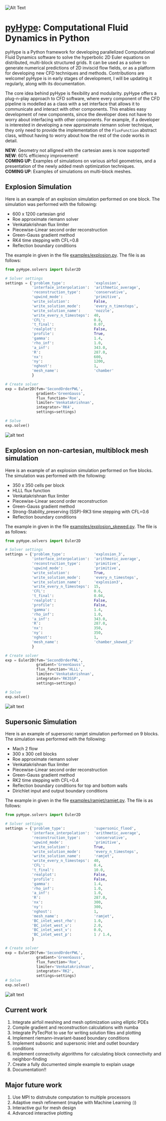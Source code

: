 ![Alt Text](/logo.png)

# [pyHype](https://github.com/momokhalil/pyHype): Computational Fluid Dynamics in Python

pyHype is a Python framework for developing parallelized Computational Fluid Dynamics software to solve the hyperbolic 2D Euler equations on distributed, multi-block structured grids. It can be used as a solver to generate numerical predictions of 2D inviscid flow fields, or as a platform for developing new CFD techniques and methods. Contributions are welcome! pyHype is in early stages of development, I will be updating it regularly, along with its documentation.

The core idea behind pyHype is flexibility and modularity. pyHype offers a plug-n-play approach to CFD software, where every component of the CFD pipeline is modelled as a class with a set interface that allows it to communicate and interact with other components. This enables easy development of new components, since the developer does not have to worry about interfacing with other components. For example, if a developer is interested in developing a new approximate riemann solver technique, they only need to provide the implementation of the `FluxFunction` abstract class, without having to worry about how the rest of the code works in detail.

**NEW**: Geometry not alligned with the cartesian axes is now supported!\
**NEW**: 60% efficiency improvement!\
**COMING UP**: Examples of simulations on various airfoil geometries, and a presentation of the newly added mesh optimization techniques.\
**COMING UP**: Examples of simulations on multi-block meshes.

## Explosion Simulation
Here is an example of an explosion simulation performed on one block. The simulation was performed with the following: 
- 600 x 1200 cartesian grid
- Roe approximate riemann solver
- Venkatakrishnan flux limiter
- Piecewise-Linear second order reconstruction
- Green-Gauss gradient method
- RK4 time stepping with CFL=0.8
- Reflection boundary conditions

The example in given in the file [examples/explosion.py](https://github.com/momokhalil/pyHype/blob/main/examples/explosion.py). The file is as follows:

```python
from pyHype.solvers import Euler2D

# Solver settings
settings = {'problem_type':             'explosion',
            'interface_interpolation':  'arithmetic_average',
            'reconstruction_type':      'conservative',
            'upwind_mode':              'primitive',
            'write_solution':           False,
            'write_solution_mode':      'every_n_timesteps',
            'write_solution_name':      'nozzle',
            'write_every_n_timesteps':  40,
            'CFL':                      0.8,
            't_final':                  0.07,
            'realplot':                 False,
            'profile':                  True,
            'gamma':                    1.4,
            'rho_inf':                  1.0,
            'a_inf':                    343.0,
            'R':                        287.0,
            'nx':                       600,
            'ny':                       1200,
            'nghost':                   1,
            'mesh_name':                'chamber'
            }

# Create solver
exp = Euler2D(fvm='SecondOrderPWL',
              gradient='GreenGauss',
              flux_function='Roe',
              limiter='Venkatakrishnan',
              integrator='RK4',
              settings=settings)

# Solve
exp.solve()

```
![alt text](/explosion.gif)

## Explosion on non-cartesian, multiblock mesh simulation
Here is an example of an explosion simulation performed on five blocks. The simulation was performed with the following: 
- 350 x 350 cells per block
- HLLL flux function
- Venkatakrishnan flux limiter
- Piecewise-Linear second order reconstruction
- Green-Gauss gradient method
- Strong-Stability_preserving (SSP)-RK3 time stepping with CFL=0.6
- Reflection boundary conditions

The example in given in the file [examples/explosion_skewed.py](https://github.com/momokhalil/pyHype/blob/main/examples/explosion_skewed.py). The file is as follows:

```python
from pyHype.solvers import Euler2D

# Solver settings
settings = {'problem_type':             'explosion_3',
            'interface_interpolation':  'arithmetic_average',
            'reconstruction_type':      'primitive',
            'upwind_mode':              'primitive',
            'write_solution':           True,
            'write_solution_mode':      'every_n_timesteps',
            'write_solution_name':      'explosion3',
            'write_every_n_timesteps':  15,
            'CFL':                      0.6,
            't_final':                  0.04,
            'realplot':                 False,
            'profile':                  False,
            'gamma':                    1.4,
            'rho_inf':                  1.0,
            'a_inf':                    343.0,
            'R':                        287.0,
            'nx':                       350,
            'ny':                       350,
            'nghost':                   1,
            'mesh_name':                'chamber_skewed_2'
            }

# Create solver
exp = Euler2D(fvm='SecondOrderPWL',
              gradient='GreenGauss',
              flux_function='HLLL',
              limiter='Venkatakrishnan',
              integrator='RK3SSP',
              settings=settings)

# Solve
exp.solve()
```
![alt text](/explosion3.gif)


## Supersonic Simulation
Here is an example of supersonic ramjet simulation performed on 9 blocks. The simulation was performed with the following: 
- Mach 2 flow
- 300 x 300 cell blocks
- Roe approximate riemann solver
- Venkatakrishnan flux limiter
- Piecewise-Linear second order reconstruction
- Green-Gauss gradient method
- RK2 time stepping with CFL=0.4
- Reflection boundary conditions for top and bottom walls
- Dirichlet input and output boundary conditions

The example in given in the file [examples/ramjet/ramjet.py](https://github.com/momokhalil/pyHype/blob/main/examples/ramjet/ramjet.py). The file is as follows:

```python
from pyHype.solvers import Euler2D

# Solver settings
settings = {'problem_type':             'supersonic_flood',
            'interface_interpolation':  'arithmetic_average',
            'reconstruction_type':      'conservative',
            'upwind_mode':              'primitive',
            'write_solution':           True,
            'write_solution_mode':      'every_n_timesteps',
            'write_solution_name':      'ramjet',
            'write_every_n_timesteps':  40,
            'CFL':                      0.4,
            't_final':                  10.0,
            'realplot':                 False,
            'profile':                  False,
            'gamma':                    1.4,
            'rho_inf':                  1.0,
            'a_inf':                    1.0,
            'R':                        287.0,
            'nx':                       300,
            'ny':                       300,
            'nghost':                   1,
            'mesh_name':                'ramjet',
            'BC_inlet_west_rho':        1.0,
            'BC_inlet_west_u':          2.0,
            'BC_inlet_west_v':          0.0,
            'BC_inlet_west_p':          1 / 1.4,
            }

# Create solver
exp = Euler2D(fvm='SecondOrderPWL',
              gradient='GreenGauss',
              flux_function='Roe',
              limiter='Venkatakrishnan',
              integrator='RK2',
              settings=settings)
# Solve
exp.solve()
```
![alt text](/ramjet.png)

## Current work
1. Integrate airfoil meshing and mesh optimization using elliptic PDEs
2. Compile gradient and reconstruction calculations with numba
3. Integrate PyTecPlot to use for writing solution files and plotting
4. Implement riemann-invariant-based boundary conditions
5. Implement subsonic and supersonic inlet and outlet boundary conditions
6. Implement connectivity algorithms for calculating block connectivity and neighbor-finding
7. Create a fully documented simple example to explain usage
8. Documentation!!

## Major future work
1. Use MPI to distrubute computation to multiple processors
2. Adaptive mesh refinement (maybe with Machine Learning :))
3. Interactive gui for mesh design
4. Advanced interactive plotting
